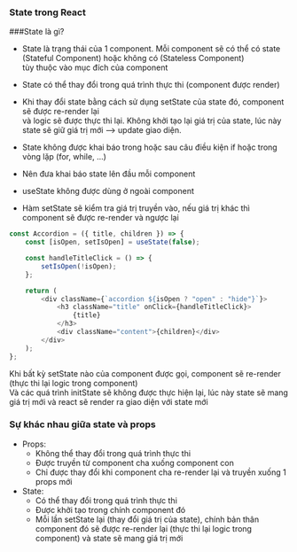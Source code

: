 ### State trong React

###State là gì?
- State là trạng thái của 1 component. Mỗi component sẽ có thể có state (Stateful Component) hoặc không có (Stateless Component)  
tùy thuộc vào mục đích của component

- State có thể thay đổi trong quá trình thực thi (component được render)

- Khi thay đổi state bằng cách sử dụng setState của state đó, component sẽ được re-render lại  
và logic sẽ được thực thi lại. Không khởi tạo lại giá trị của state, lúc này state sẽ giữ giá trị mới --> update giao diện.

- State không được khai báo trong hoặc sau câu điều kiện if hoặc trong vòng lặp (for, while, ...)

- Nên đưa khai báo state lên đầu mỗi component

- useState không được dùng ở ngoài component

- Hàm setState sẽ kiểm tra giá trị truyền vào, nếu giá trị khác thì component sẽ được re-render và ngược lại

```javascript
const Accordion = ({ title, children }) => {
	const [isOpen, setIsOpen] = useState(false);

	const handleTitleClick = () => {
		setIsOpen(!isOpen);
	};

	return (
		<div className={`accordion ${isOpen ? "open" : "hide"}`}>
			<h3 className="title" onClick={handleTitleClick}>
				{title}
			</h3>
			<div className="content">{children}</div>
		</div>
	);
};
```

 Khi bất kỳ setState nào của component được gọi, component sẽ re-render (thực thi lại logic trong component)  
 Và các quá trình initState sẽ không được thực hiện lại, lúc này state sẽ mang giá trị mới và react sẽ render ra giao diện với state mới
 
 ### Sự khác nhau giữa state và props
 - Props:
	- Không thể thay đổi trong quá trình thực thi
	- Được truyền từ component cha xuống component con
	- Chỉ được thay đổi khi component cha re-render lại và truyền xuống 1 props mới
- State:
	- Có thể thay đổi trong quá trình thực thi
	- Được khởi tạo trong chính component đó
	- Mỗi lần setState lại (thay đổi giá trị của state), chính bản thân component đó sẽ được re-render lại (thực thi lại logic trong component) và state sẽ mang giá trị mới